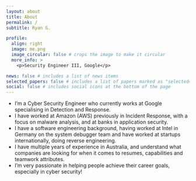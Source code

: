 ```yaml
---
layout: about
title: About
permalink: /
subtitle: Ryan G.

profile:
  align: right
  image: me.png
  image_circular: false # crops the image to make it circular
  more_info: >
    <p>Security Engineer III, Google</p>

news: false # includes a list of news items
selected_papers: false # includes a list of papers marked as "selected={true}"
social: false # includes social icons at the bottom of the page
---
```


* I’m a Cyber Security Engineer who currently works at Google specialising in Detection and Response. 
* I have worked at Amazon (AWS) previously in Incident Response, with a focus on malware analysis, and at banks in application security.
* I have a software engineering background, having worked at Intel in Germany on the system debugger team and have worked at startups internationally, doing reverse engineering.
* I have multiple years of experience in Australia, and understand what companies are looking for when it comes to resumes, capabilities and teamwork attributes.
* I’m very passionate in helping people achieve their career goals, especially in cyber security!
